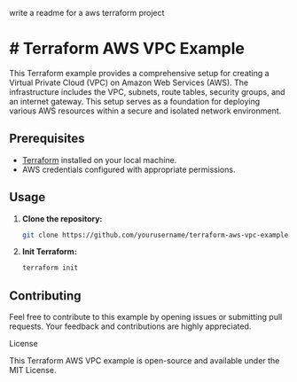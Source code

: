 write a readme for a aws terraform project 


# # Terraform AWS VPC Example

This Terraform example provides a comprehensive setup for creating a Virtual Private Cloud (VPC) on Amazon Web Services (AWS). The infrastructure includes the VPC, subnets, route tables, security groups, and an internet gateway. This setup serves as a foundation for deploying various AWS resources within a secure and isolated network environment.

## Prerequisites

- [Terraform](https://www.terraform.io/downloads.html) installed on your local machine.
- AWS credentials configured with appropriate permissions.

## Usage

1. **Clone the repository:**

   ```bash
   git clone https://github.com/yourusername/terraform-aws-vpc-example.git && cd terraform
   ```

2. **Init Terraform:**
    ```bash
    terraform init
    ```

## Contributing

Feel free to contribute to this example by opening issues or submitting pull requests. Your feedback and contributions are highly appreciated.

License

This Terraform AWS VPC example is open-source and available under the MIT License.
